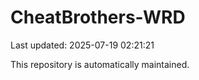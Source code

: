 # CheatBrothers-WRD

Last updated: 2025-07-19 02:21:21

This repository is automatically maintained.
